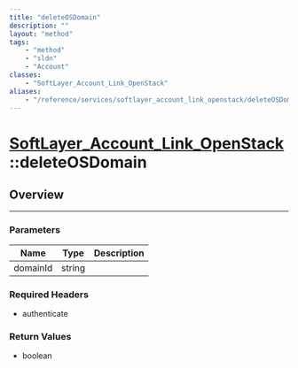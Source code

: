 ```yaml
---
title: "deleteOSDomain"
description: ""
layout: "method"
tags:
    - "method"
    - "sldn"
    - "Account"
classes:
    - "SoftLayer_Account_Link_OpenStack"
aliases:
    - "/reference/services/softlayer_account_link_openstack/deleteOSDomain"
---
```

# [SoftLayer_Account_Link_OpenStack](/reference/services/SoftLayer_Account_Link_OpenStack)::deleteOSDomain




## Overview 


-----

### Parameters 
|Name | Type | Description |
| --- | --- | --- |
|domainId| string| |


### Required Headers
* authenticate


### Return Values
* boolean




